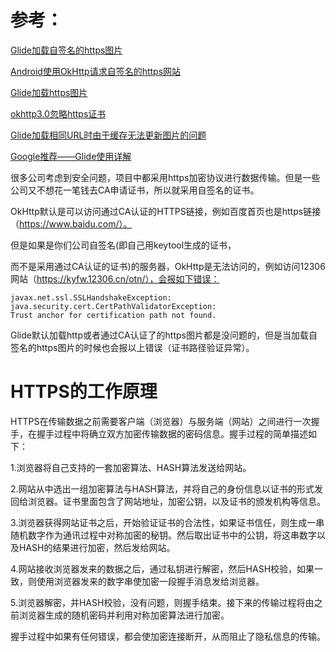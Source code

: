 




参考：
==

[Glide加载自签名的https图片](https://blog.csdn.net/alpha58/article/details/61934543)

[Android使用OkHttp请求自签名的https网站](https://blog.csdn.net/alpha58/article/details/61627783)

[Glide加载https图片](https://blog.csdn.net/u014752325/article/details/73217577)

[okhttp3.0忽略https证书](https://blog.csdn.net/u014752325/article/details/73185351)

[Glide加载相同URL时由于缓存无法更新图片的问题](https://blog.csdn.net/zhifanxu/article/details/78981459)

[Google推荐——Glide使用详解](https://www.jianshu.com/p/7ce7b02988a4)


很多公司考虑到安全问题，项目中都采用https加密协议进行数据传输。但是一些公司又不想花一笔钱去CA申请证书，所以就采用自签名的证书。

OkHttp默认是可以访问通过CA认证的HTTPS链接，例如百度首页也是https链接（https://www.baidu.com/）。

但是如果是你们公司自签名(即自己用keytool生成的证书，

而不是采用通过CA认证的证书)的服务器，OkHttp是无法访问的，例如访问12306网站（https://kyfw.12306.cn/otn/），会报如下错误： 

```
javax.net.ssl.SSLHandshakeException: java.security.cert.CertPathValidatorException: 
Trust anchor for certification path not found.
```

Glide默认加载http或者通过CA认证了的https图片都是没问题的，但是当加载自签名的https图片的时候也会报以上错误（证书路径验证异常）。 

HTTPS的工作原理
===

HTTPS在传输数据之前需要客户端（浏览器）与服务端（网站）之间进行一次握手，在握手过程中将确立双方加密传输数据的密码信息。握手过程的简单描述如下：

1.浏览器将自己支持的一套加密算法、HASH算法发送给网站。

2.网站从中选出一组加密算法与HASH算法，并将自己的身份信息以证书的形式发回给浏览器。证书里面包含了网站地址，加密公钥，以及证书的颁发机构等信息。

3.浏览器获得网站证书之后，开始验证证书的合法性，如果证书信任，则生成一串随机数字作为通讯过程中对称加密的秘钥。然后取出证书中的公钥，将这串数字以及HASH的结果进行加密，然后发给网站。

4.网站接收浏览器发来的数据之后，通过私钥进行解密，然后HASH校验，如果一致，则使用浏览器发来的数字串使加密一段握手消息发给浏览器。

5.浏览器解密，并HASH校验，没有问题，则握手结束。接下来的传输过程将由之前浏览器生成的随机密码并利用对称加密算法进行加密。

握手过程中如果有任何错误，都会使加密连接断开，从而阻止了隐私信息的传输。





















